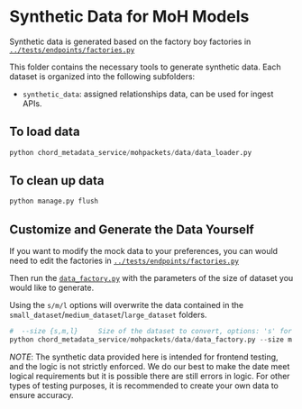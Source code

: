 # Synthetic Data for MoH Models

Synthetic data is generated based on the factory boy factories in [`../tests/endpoints/factories.py`](../tests/endpoints/factories.py)

This folder contains the necessary tools to generate synthetic data. Each dataset is organized into the following subfolders:

- `synthetic_data`: assigned relationships data, can be used for ingest APIs.

## To load data

```python
python chord_metadata_service/mohpackets/data/data_loader.py
```

## To clean up data

```python
python manage.py flush
```

## Customize and Generate the Data Yourself

If you want to modify the mock data to your preferences, you can would need to edit the factories in [`../tests/endpoints/factories.py`](../tests/endpoints/factories.py)

Then run the [`data_factory.py`](data_factory.py) with the parameters of the size of dataset you would like to generate. 

Using the `s/m/l` options will overwrite the data contained in the `small_dataset`/`medium_dataset`/`large_dataset` folders.

```python
#  --size {s,m,l}     Size of the dataset to convert, options: 's' for small, 'm' for medium, 'l' for large (default: small)
python chord_metadata_service/mohpackets/data/data_factory.py --size m
```

*NOTE*: The synthetic data provided here is intended for frontend testing, and the logic is not strictly enforced. We do our best to make the date meet logical requirements but it is possible there are still errors in logic. For other types of testing purposes, it is recommended to create your own data to ensure accuracy.
